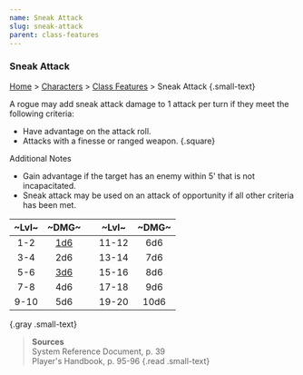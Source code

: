 ```yaml
---
name: Sneak Attack
slug: sneak-attack
parent: class-features
---
```

### Sneak Attack
[Home](dm-operations-center) > [Characters](characters) > [Class Features](class-featuers) > Sneak Attack {.small-text}

A rogue may add sneak attack damage to 1 attack per turn if they meet the following criteria:
- Have advantage on the attack roll.
- Attacks with a finesse or ranged weapon.
{.square}

Additional Notes
- Gain advantage if the target has an enemy within 5' that is not incapacitated.
- Sneak attack may be used on an attack of opportunity if all other criteria has been met.

| ~Lvl~ | ~DMG~ |     | ~Lvl~ | ~DMG~ |
| :---: | :---: | --- | :---: | :---: |
|  1-2  |  [1d6](/roll/1d6)  |     | 11-12 |  6d6  |
|  3-4  |  2d6  |     | 13-14 |  7d6  |
|  5-6  |  [3d6](/roll/3d6)  |     | 15-16 |  8d6  |
|  7-8  |  4d6  |     | 17-18 |  9d6  |
| 9-10  |  5d6  |     | 19-20 | 10d6  |
{.gray .small-text}


> **Sources** <br/>
> System Reference Document, p. 39<br/>
> Player's Handbook, p. 95-96
{.read .small-text}